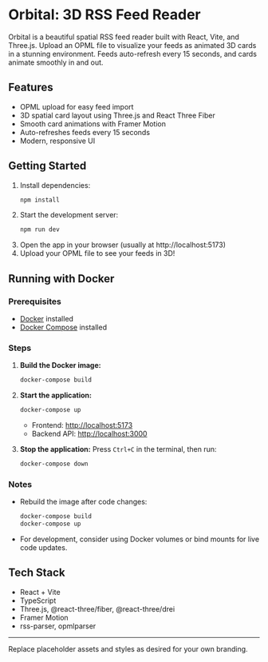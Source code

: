 # Orbital: 3D RSS Feed Reader

Orbital is a beautiful spatial RSS feed reader built with React, Vite, and Three.js. Upload an OPML file to visualize your feeds as animated 3D cards in a stunning environment. Feeds auto-refresh every 15 seconds, and cards animate smoothly in and out.

## Features
- OPML upload for easy feed import
- 3D spatial card layout using Three.js and React Three Fiber
- Smooth card animations with Framer Motion
- Auto-refreshes feeds every 15 seconds
- Modern, responsive UI

## Getting Started
1. Install dependencies:
   ```bash
   npm install
   ```
2. Start the development server:
   ```bash
   npm run dev
   ```
3. Open the app in your browser (usually at http://localhost:5173)
4. Upload your OPML file to see your feeds in 3D!

## Running with Docker

### Prerequisites
- [Docker](https://docs.docker.com/get-docker/) installed
- [Docker Compose](https://docs.docker.com/compose/install/) installed

### Steps

1. **Build the Docker image:**
   ```bash
   docker-compose build
   ```
2. **Start the application:**
   ```bash
   docker-compose up
   ```
   - Frontend: [http://localhost:5173](http://localhost:5173)
   - Backend API: [http://localhost:3000](http://localhost:3000)

3. **Stop the application:**
   Press `Ctrl+C` in the terminal, then run:
   ```bash
   docker-compose down
   ```

### Notes
- Rebuild the image after code changes:
  ```bash
  docker-compose build
  docker-compose up
  ```
- For development, consider using Docker volumes or bind mounts for live code updates.

## Tech Stack
- React + Vite
- TypeScript
- Three.js, @react-three/fiber, @react-three/drei
- Framer Motion
- rss-parser, opmlparser

---

Replace placeholder assets and styles as desired for your own branding.
